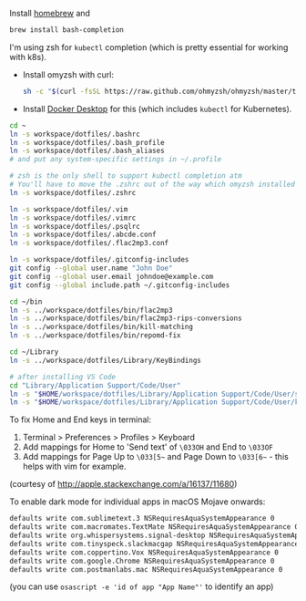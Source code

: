Install [homebrew](https://brew.sh/) and
```bash
brew install bash-completion
```

I'm using zsh for `kubectl` completion (which is pretty essential for working with k8s).
* Install omyzsh with curl:
  ```bash
  sh -c "$(curl -fsSL https://raw.github.com/ohmyzsh/ohmyzsh/master/tools/install.sh)"
  ```
* Install [Docker Desktop](https://www.docker.com/products/docker-desktop) for this (which includes `kubectl` for Kubernetes).

```bash
cd ~
ln -s workspace/dotfiles/.bashrc
ln -s workspace/dotfiles/.bash_profile
ln -s workspace/dotfiles/.bash_aliases
# and put any system-specific settings in ~/.profile

# zsh is the only shell to support kubectl completion atm
# You'll have to move the .zshrc out of the way which omyzsh installed
ln -s workspace/dotfiles/.zshrc

ln -s workspace/dotfiles/.vim
ln -s workspace/dotfiles/.vimrc
ln -s workspace/dotfiles/.psqlrc
ln -s workspace/dotfiles/.abcde.conf
ln -s workspace/dotfiles/.flac2mp3.conf

ln -s workspace/dotfiles/.gitconfig-includes
git config --global user.name "John Doe"
git config --global user.email johndoe@example.com
git config --global include.path ~/.gitconfig-includes

cd ~/bin
ln -s ../workspace/dotfiles/bin/flac2mp3
ln -s ../workspace/dotfiles/bin/flac2mp3-rips-conversions
ln -s ../workspace/dotfiles/bin/kill-matching
ln -s ../workspace/dotfiles/bin/repomd-fix

cd ~/Library
ln -s ../workspace/dotfiles/Library/KeyBindings

# after installing VS Code
cd "Library/Application Support/Code/User"
ln -s "$HOME/workspace/dotfiles/Library/Application Support/Code/User/settings.json"
ln -s "$HOME/workspace/dotfiles/Library/Application Support/Code/User/keybindings.json"
```

To fix Home and End keys in terminal:

1. Terminal > Preferences > Profiles > Keyboard
2. Add mappings for Home to 'Send text' of `\033OH` and End to `\033OF`
3. Add mappings for Page Up to `\033[5~` and Page Down to `\033[6~` - this helps with vim for example.

(courtesy of http://apple.stackexchange.com/a/16137/11680)


To enable dark mode for individual apps in macOS Mojave onwards:
```bash
defaults write com.sublimetext.3 NSRequiresAquaSystemAppearance 0
defaults write com.macromates.TextMate NSRequiresAquaSystemAppearance 0
defaults write org.whispersystems.signal-desktop NSRequiresAquaSystemAppearance 0
defaults write com.tinyspeck.slackmacgap NSRequiresAquaSystemAppearance 0
defaults write com.coppertino.Vox NSRequiresAquaSystemAppearance 0
defaults write com.google.Chrome NSRequiresAquaSystemAppearance 0
defaults write com.postmanlabs.mac NSRequiresAquaSystemAppearance 0
```
(you can use `osascript -e 'id of app "App Name"'` to identify an app)
